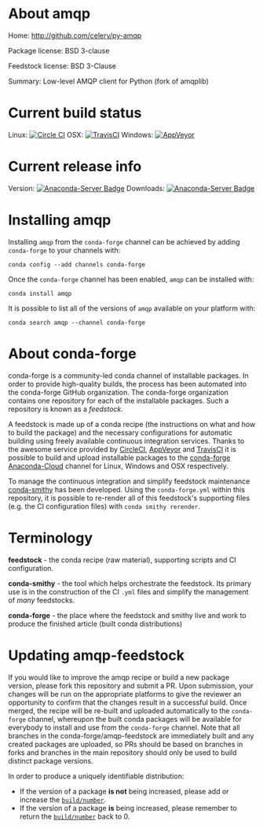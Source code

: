 About amqp
==========

Home: http://github.com/celery/py-amqp

Package license: BSD 3-clause

Feedstock license: BSD 3-Clause

Summary: Low-level AMQP client for Python (fork of amqplib)



Current build status
====================

Linux: [![Circle CI](https://circleci.com/gh/conda-forge/amqp-feedstock.svg?style=shield)](https://circleci.com/gh/conda-forge/amqp-feedstock)
OSX: [![TravisCI](https://travis-ci.org/conda-forge/amqp-feedstock.svg?branch=master)](https://travis-ci.org/conda-forge/amqp-feedstock)
Windows: [![AppVeyor](https://ci.appveyor.com/api/projects/status/github/conda-forge/amqp-feedstock?svg=True)](https://ci.appveyor.com/project/conda-forge/amqp-feedstock/branch/master)

Current release info
====================
Version: [![Anaconda-Server Badge](https://anaconda.org/conda-forge/amqp/badges/version.svg)](https://anaconda.org/conda-forge/amqp)
Downloads: [![Anaconda-Server Badge](https://anaconda.org/conda-forge/amqp/badges/downloads.svg)](https://anaconda.org/conda-forge/amqp)

Installing amqp
===============

Installing `amqp` from the `conda-forge` channel can be achieved by adding `conda-forge` to your channels with:

```
conda config --add channels conda-forge
```

Once the `conda-forge` channel has been enabled, `amqp` can be installed with:

```
conda install amqp
```

It is possible to list all of the versions of `amqp` available on your platform with:

```
conda search amqp --channel conda-forge
```


About conda-forge
=================

conda-forge is a community-led conda channel of installable packages.
In order to provide high-quality builds, the process has been automated into the
conda-forge GitHub organization. The conda-forge organization contains one repository
for each of the installable packages. Such a repository is known as a *feedstock*.

A feedstock is made up of a conda recipe (the instructions on what and how to build
the package) and the necessary configurations for automatic building using freely
available continuous integration services. Thanks to the awesome service provided by
[CircleCI](https://circleci.com/), [AppVeyor](http://www.appveyor.com/)
and [TravisCI](https://travis-ci.org/) it is possible to build and upload installable
packages to the [conda-forge](https://anaconda.org/conda-forge)
[Anaconda-Cloud](http://docs.anaconda.org/) channel for Linux, Windows and OSX respectively.

To manage the continuous integration and simplify feedstock maintenance
[conda-smithy](http://github.com/conda-forge/conda-smithy) has been developed.
Using the ``conda-forge.yml`` within this repository, it is possible to re-render all of
this feedstock's supporting files (e.g. the CI configuration files) with ``conda smithy rerender``.


Terminology
===========

**feedstock** - the conda recipe (raw material), supporting scripts and CI configuration.

**conda-smithy** - the tool which helps orchestrate the feedstock.
                   Its primary use is in the construction of the CI ``.yml`` files
                   and simplify the management of *many* feedstocks.

**conda-forge** - the place where the feedstock and smithy live and work to
                  produce the finished article (built conda distributions)


Updating amqp-feedstock
=======================

If you would like to improve the amqp recipe or build a new
package version, please fork this repository and submit a PR. Upon submission,
your changes will be run on the appropriate platforms to give the reviewer an
opportunity to confirm that the changes result in a successful build. Once
merged, the recipe will be re-built and uploaded automatically to the
`conda-forge` channel, whereupon the built conda packages will be available for
everybody to install and use from the `conda-forge` channel.
Note that all branches in the conda-forge/amqp-feedstock are
immediately built and any created packages are uploaded, so PRs should be based
on branches in forks and branches in the main repository should only be used to
build distinct package versions.

In order to produce a uniquely identifiable distribution:
 * If the version of a package **is not** being increased, please add or increase
   the [``build/number``](http://conda.pydata.org/docs/building/meta-yaml.html#build-number-and-string).
 * If the version of a package **is** being increased, please remember to return
   the [``build/number``](http://conda.pydata.org/docs/building/meta-yaml.html#build-number-and-string)
   back to 0.
